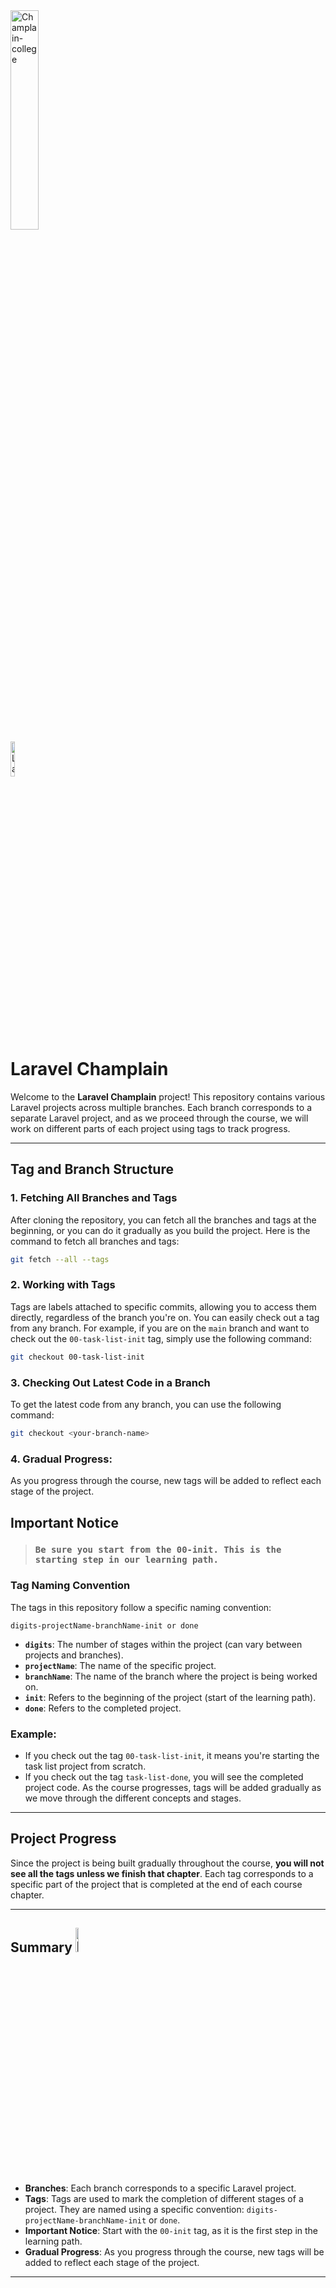 
<img src="https://champlainsaintlambert.ca/wp-content/uploads/2022/07/logo-without-flag.png" alt="Champlain-college" width="30%" />
</br><img src="https://laravel.com/img/favicon/apple-touch-icon.png" alt="Laravel Logo" width="12%" />

# Laravel Champlain

Welcome to the **Laravel Champlain** project! This repository contains various Laravel projects across multiple branches. Each branch corresponds to a separate Laravel project, and as we proceed through the course, we will work on different parts of each project using tags to track progress.

---
## Tag and Branch Structure
### 1. **Fetching All Branches and Tags**
After cloning the repository, you can fetch all the branches and tags at the beginning, or you can do it gradually as you build the project. Here is the command to fetch all branches and tags:
```sh
git fetch --all --tags
```
### 2. **Working with Tags**
Tags are labels attached to specific commits, allowing you to access them directly, regardless of the branch you're on. You can easily check out a tag from any branch.
For example, if you are on the `main` branch and want to check out the `00-task-list-init` tag, simply use the following command:
```sh
git checkout 00-task-list-init
```
### 3. **Checking Out Latest Code in a Branch**
To get the latest code from any branch, you can use the following command:
```sh
git checkout <your-branch-name>
```
### 4.  **Gradual Progress**: 
As you progress through the course, new tags will be added to reflect each stage of the project.
## Important Notice
> ### **`Be sure you start from the 00-init. This is the starting step in our learning path.`**
### Tag Naming Convention
The tags in this repository follow a specific naming convention:
```
digits-projectName-branchName-init or done
```
- **`digits`**: The number of stages within the project (can vary between projects and branches).
- **`projectName`**: The name of the specific project.
- **`branchName`**: The name of the branch where the project is being worked on.
- **`init`**: Refers to the beginning of the project (start of the learning path).
- **`done`**: Refers to the completed project.
### Example:
- If you check out the tag `00-task-list-init`, it means you're starting the task list project from scratch.
- If you check out the tag `task-list-done`, you will see the completed project code.
As the course progresses, tags will be added gradually as we move through the different concepts and stages.
---
## Project Progress

Since the project is being built gradually throughout the course, **you will not see all the tags unless we finish that chapter**. Each tag corresponds to a specific part of the project that is completed at the end of each course chapter.

---

## Summary <img src="https://laravel.com/img/favicon/safari-pinned-tab.svg" alt="Laravel Logo" width="10%" />
- **Branches**: Each branch corresponds to a specific Laravel project.
- **Tags**: Tags are used to mark the completion of different stages of a project. They are named using a specific convention: `digits-projectName-branchName-init` or `done`.
- **Important Notice**: Start with the `00-init` tag, as it is the first step in the learning path.
- **Gradual Progress**: As you progress through the course, new tags will be added to reflect each stage of the project.

---